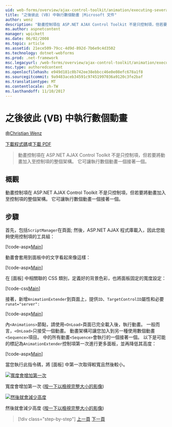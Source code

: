 ```yaml
---
uid: web-forms/overview/ajax-control-toolkit/animation/executing-several-animations-after-each-other-vb
title: "之後彼此 (VB) 中執行數個動畫 |Microsoft 文件"
author: wenz
description: "動畫控制項在 ASP.NET AJAX Control Toolkit 不是只控制項，但若要將動畫加入至控制項的整個架構。 它可讓執行 severa..."
ms.author: aspnetcontent
manager: wpickett
ms.date: 06/02/2008
ms.topic: article
ms.assetid: 21ece509-79cc-4d9d-892d-7b6e9c4d3502
ms.technology: dotnet-webforms
ms.prod: .net-framework
msc.legacyurl: /web-forms/overview/ajax-control-toolkit/animation/executing-several-animations-after-each-other-vb
msc.type: authoredcontent
ms.openlocfilehash: e949d181c0b742ee38ebbcc46e0e08efc678a1f8
ms.sourcegitcommit: 9a9483aceb34591c97451997036a9120c3fe2baf
ms.translationtype: MT
ms.contentlocale: zh-TW
ms.lasthandoff: 11/10/2017
---
```

<a name="executing-several-animations-after-each-other-vb"></a>之後彼此 (VB) 中執行數個動畫
====================
由[Christian Wenz](https://github.com/wenz)

[下載程式碼](http://download.microsoft.com/download/f/9/a/f9a26acd-8df4-4484-8a18-199e4598f411/Animation3.vb.zip)或[下載 PDF](http://download.microsoft.com/download/6/7/1/6718d452-ff89-4d3f-a90e-c74ec2d636a3/animation3VB.pdf)

> 動畫控制項在 ASP.NET AJAX Control Toolkit 不是只控制項，但若要將動畫加入至控制項的整個架構。 它可讓執行數個動畫一個接著一個。


## <a name="overview"></a>概觀

動畫控制項在 ASP.NET AJAX Control Toolkit 不是只控制項，但若要將動畫加入至控制項的整個架構。 它可讓執行數個動畫一個接著一個。

## <a name="steps"></a>步驟

首先，包括`ScriptManager`在頁面; 然後，ASP.NET AJAX 程式庫載入，因此您能夠使用控制項的工具組：

[!code-aspx[Main](executing-several-animations-after-each-other-vb/samples/sample1.aspx)]

動畫會套用到面板中的文字看起來像這樣：

[!code-aspx[Main](executing-several-animations-after-each-other-vb/samples/sample2.aspx)]

在 [面板] 中相關聯的 CSS 類別，定義好的背景色彩，也將面板固定的寬度設定：

[!code-css[Main](executing-several-animations-after-each-other-vb/samples/sample3.css)]

接著，新增`AnimationExtender`到頁面上，提供`ID`、`TargetControlID`屬性和必要`runat="server":`

[!code-aspx[Main](executing-several-animations-after-each-other-vb/samples/sample4.aspx)]

內`<Animations>`節點，請使用`<OnLoad>`頁面已完全載入後，執行動畫。 一般而言，`<OnLoad>`只接受一個動畫。 動畫架構可讓您加入到另一種使用數個動畫`<Sequence>`項目。 中的所有動畫`<Sequence>`會執行的一個接著一個。 以下是可能的標記為`AnimationExtender`控制項第一次進行更多面板，並再降低其高度：

[!code-aspx[Main](executing-several-animations-after-each-other-vb/samples/sample5.aspx)]

當您執行此指令碼，將 [面板] 中第一次取得較寬且然後較小。


[![寬度會增加第一次](executing-several-animations-after-each-other-vb/_static/image2.png)](executing-several-animations-after-each-other-vb/_static/image1.png)

寬度會增加第一次 ([按一下以檢視完整大小的影像](executing-several-animations-after-each-other-vb/_static/image3.png))


[![然後就會減少高度](executing-several-animations-after-each-other-vb/_static/image5.png)](executing-several-animations-after-each-other-vb/_static/image4.png)

然後就會減少高度 ([按一下以檢視完整大小的影像](executing-several-animations-after-each-other-vb/_static/image6.png))

>[!div class="step-by-step"]
[上一頁](executing-several-animations-at-the-same-time-vb.md)
[下一頁](animation-depending-on-a-condition-vb.md)
